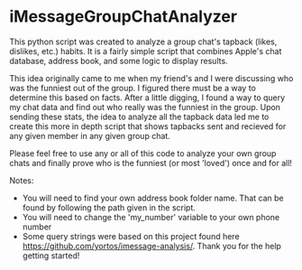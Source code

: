 # iMessageGroupChatAnalyzer
This python script was created to analyze a group chat's tapback (likes, dislikes, etc.) habits. 
It is a fairly simple script that combines Apple's chat database, address book, and some logic to display results.

This idea originally came to me when my friend's and I were discussing who was the funniest out of the group. I figured there must be a way to determine this based on facts. After a little digging, I found a way to query my chat data and find out who really was the funniest in the group. Upon sending these stats, the idea to analyze all the tapback data led me to create this more in depth script that shows tapbacks sent and recieved for any given member in any given group chat. 

Please feel free to use any or all of this code to analyze your own group chats and finally prove who is the funniest (or most 'loved') once and for all!

Notes:
- You will need to find your own address book folder name. That can be found by following the path given in the script.
- You will need to change the 'my_number' variable to your own phone number
- Some query strings were based on this project found here https://github.com/yortos/imessage-analysis/. Thank you for the help getting started!
